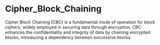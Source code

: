 # Cipher_Block_Chaining
Cipher Block Chaining (CBC) is a fundamental mode of operation for block ciphers, widely employed in securing data through encryption. CBC enhances the confidentiality and integrity of data by chaining encrypted blocks, introducing a dependency between successive blocks.
